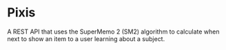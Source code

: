 # Pixis

A REST API that uses the SuperMemo 2 (SM2) algorithm to calculate when next
to show an item to a user learning about a subject.